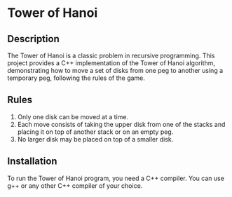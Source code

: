 # Tower of Hanoi

## Description

The Tower of Hanoi is a classic problem in recursive programming. This project provides a C++ implementation of the Tower of Hanoi algorithm, demonstrating how to move a set of disks from one peg to another using a temporary peg, following the rules of the game.

## Rules

1. Only one disk can be moved at a time.
2. Each move consists of taking the upper disk from one of the stacks and placing it on top of another stack or on an empty peg.
3. No larger disk may be placed on top of a smaller disk.

## Installation

To run the Tower of Hanoi program, you need a C++ compiler. You can use g++ or any other C++ compiler of your choice.
